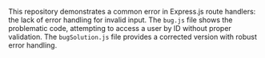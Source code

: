 This repository demonstrates a common error in Express.js route handlers: the lack of error handling for invalid input.  The `bug.js` file shows the problematic code, attempting to access a user by ID without proper validation.  The `bugSolution.js` file provides a corrected version with robust error handling.
